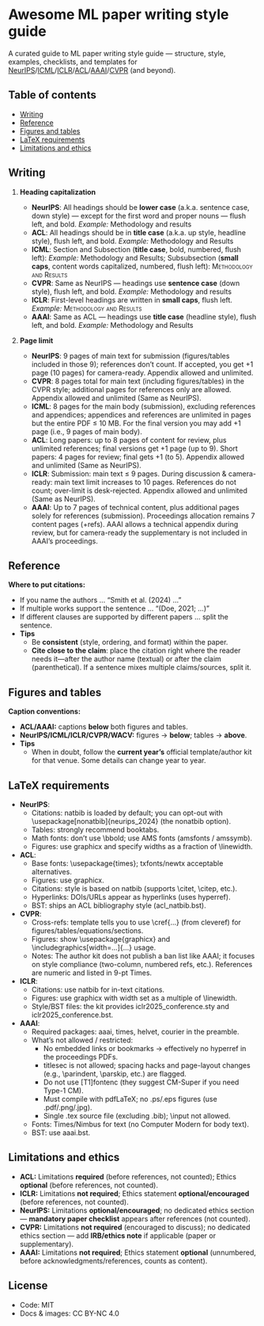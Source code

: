 # Awesome ML paper writing style guide

A curated guide to ML paper writing style guide — structure, style, examples, checklists, and templates for [NeurIPS](https://www.overleaf.com/latex/templates/neurips-2024/tpsbbrdqcmsh.pdf)/[ICML](https://www.overleaf.com/latex/templates/icml2025-template/dhxrkcgkvnkt.pdf)/[ICLR](https://www.overleaf.com/latex/templates/template-for-iclr-2025-conference-submission/gqzkdyycxtvt.pdf)/[ACL](https://www.overleaf.com/latex/templates/association-for-computational-linguistics-acl-conference/jvxskxpnznfj.pdf)/[AAAI](https://www.overleaf.com/latex/templates/aaai-press-latex-template/jymjdgdpdmxp.pdf)/[CVPR](https://www.overleaf.com/latex/templates/cvpr-2022-author-kit/qbmjsdxryffn.pdf) (and beyond).

## Table of contents
- [Writing](#writing)
- [Reference](#reference)
- [Figures and tables](#figures-and-tables)
- [LaTeX requirements](#latex-requirements)
- [Limitations and ethics](#limitations-and-ethics)

## Writing

1. **Heading capitalization**
   - **NeurIPS**: All headings should be **lower case** (a.k.a. sentence case, down style) — except for the first word and proper nouns — flush left, and bold. *Example:* Methodology and results
   - **ACL**: All headings should be in **title case** (a.k.a. up style, headline style), flush left, and bold. *Example:* Methodology and Results
   - **ICML**: Section and Subsection (**title case**, bold, numbered, flush left): *Example:* Methodology and Results; Subsubsection (**small caps**, content words capitalized, numbered, flush left): <span style="font-variant: small-caps;">Methodology and Results</span> 
   - **CVPR**: Same as NeurIPS — headings use **sentence case** (down style), flush left, and bold. *Example:* Methodology and results
   - **ICLR**: First-level headings are written in **small caps**, flush left. *Example:* <span style="font-variant: small-caps;">Methodology and Results</span>
   - **AAAI**: Same as ACL — headings use **title case** (headline style), flush left, and bold. *Example:* Methodology and Results
  
2. **Page limit**
   - **NeurIPS**: 9 pages of main text for submission (figures/tables included in those 9); references don’t count. If accepted, you get +1 page (10 pages) for camera-ready. Appendix allowed and unlimited.
   - **CVPR**: 8 pages total for main text (including figures/tables) in the CVPR style; additional pages for references only are allowed. Appendix allowed and unlimited (Same as NeurIPS).
   - **ICML**: 8 pages for the main body (submission), excluding references and appendices; appendices and references are unlimited in pages but the entire PDF ≤ 10 MB. For the final version you may add +1 page (i.e., 9 pages of main body).
   - **ACL**: Long papers: up to 8 pages of content for review, plus unlimited references; final versions get +1 page (up to 9). Short papers: 4 pages for review; final gets +1 (to 5). Appendix allowed and unlimited (Same as NeurIPS).
   - **ICLR**: Submission: main text ≤ 9 pages. During discussion & camera-ready: main text limit increases to 10 pages. References do not count; over-limit is desk-rejected. Appendix allowed and unlimited (Same as NeurIPS).
   - **AAAI**: Up to 7 pages of technical content, plus additional pages solely for references (submission). Proceedings allocation remains 7 content pages (+refs). AAAI allows a technical appendix during review, but for camera-ready the supplementary is not included in AAAI’s proceedings. 

## Reference

**Where to put citations:**
   - If you name the authors … “Smith et al. (2024) …”
   - If multiple works support the sentence … “(Doe, 2021; …)”
   - If different clauses are supported by different papers … split the sentence.
   - **Tips**
     - Be **consistent** (style, ordering, and format) within the paper.
     - **Cite close to the claim**: place the citation right where the reader needs it—after the author name (textual) or after the claim (parenthetical). If a sentence mixes multiple claims/sources, split it.
    
## Figures and tables

**Caption conventions:**
   - **ACL/AAAI:** captions **below** both figures and tables.
   - **NeurIPS/ICML/ICLR/CVPR/WACV:** figures → **below**; tables → **above**.
   - **Tips**
        - When in doubt, follow the **current year’s** official template/author kit for that venue. Some details can change year to year.

## LaTeX requirements
- **NeurIPS**:
	- Citations: natbib is loaded by default; you can opt-out with \usepackage[nonatbib]{neurips_2024} (the nonatbib option). 
	- Tables: strongly recommend booktabs. 
	- Math fonts: don’t use \bbold; use AMS fonts (amsfonts / amssymb). 
	- Figures: use graphicx and specify widths as a fraction of \linewidth. 
- **ACL**:
	- Base fonts: \usepackage{times}; txfonts/newtx acceptable alternatives. 
	- Figures: use graphicx. 
	- Citations: style is based on natbib (supports \citet, \citep, etc.). 
	- Hyperlinks: DOIs/URLs appear as hyperlinks (uses hyperref). 
	- BST: ships an ACL bibliography style (acl_natbib.bst). 
- **CVPR**:
	- Cross-refs: template tells you to use \cref{...} (from cleveref) for figures/tables/equations/sections. 
	- Figures: show \usepackage{graphicx} and \includegraphics[width=...]{...} usage. 
	- Notes: The author kit does not publish a ban list like AAAI; it focuses on style compliance (two-column, numbered refs, etc.). References are numeric and listed in 9-pt Times. 
- **ICLR**:
	- Citations: use natbib for in-text citations. 
	- Figures: use graphicx with width set as a multiple of \linewidth. 
	- Style/BST files: the kit provides iclr2025_conference.sty and iclr2025_conference.bst. 
- **AAAI**:
	- Required packages: aaai, times, helvet, courier in the preamble. 
	- What’s not allowed / restricted:
		- No embedded links or bookmarks → effectively no hyperref in the proceedings PDFs. 
		- titlesec is not allowed; spacing hacks and page-layout changes (e.g., \parindent, \parskip, etc.) are flagged. 
		- Do not use [T1]fontenc (they suggest CM-Super if you need Type-1 CM). 
		- Must compile with pdfLaTeX; no .ps/.eps figures (use .pdf/.png/.jpg). 
		- Single .tex source file (excluding .bib); \input not allowed. 
	- Fonts: Times/Nimbus for text (no Computer Modern for body text). 
	- BST: use aaai.bst.

## Limitations and ethics

   - **ACL:** Limitations **required** (before references, not counted); Ethics **optional** (before references, not counted).  
   - **ICLR:** Limitations **not required**; Ethics statement **optional/encouraged** (before references, not counted).  
   - **NeurIPS:** Limitations **optional/encouraged**; no dedicated ethics section — **mandatory paper checklist** appears after references (not counted).  
   - **CVPR:** Limitations **not required** (encouraged to discuss); no dedicated ethics section — add **IRB/ethics note** if applicable (paper or supplementary).  
   - **AAAI:** Limitations **not required**; Ethics statement **optional** (unnumbered, before acknowledgments/references, counts as content).  

## License
- Code: MIT
- Docs & images: CC BY-NC 4.0
